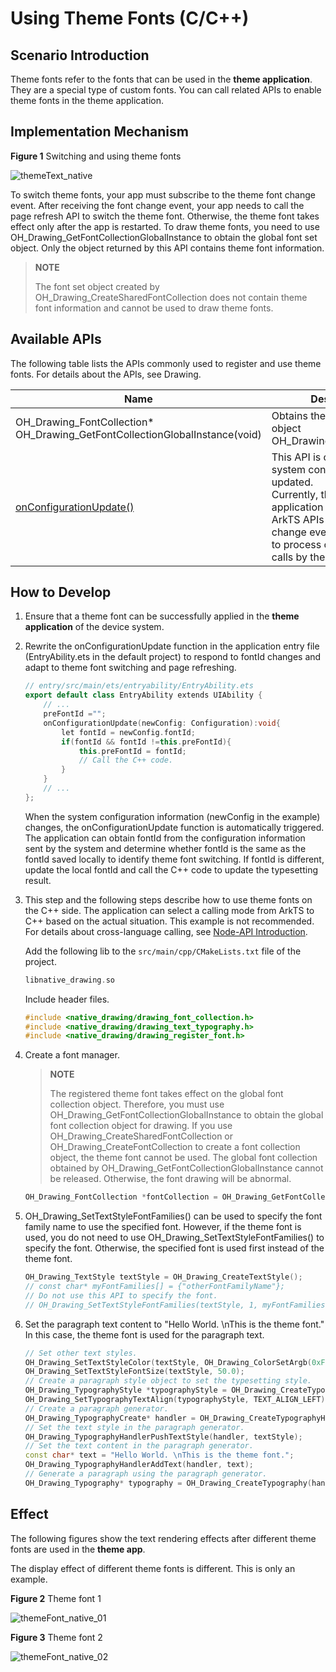 # Using Theme Fonts (C/C++)
<!--Kit: ArkGraphics 2D-->
<!--Subsystem: Graphics-->
<!--Owner: @oh_wangxk; @gmiao522; @Lem0nC-->
<!--Designer: @liumingxiang-->
<!--Tester: @yhl0101-->
<!--Adviser: @ge-yafang-->

## Scenario Introduction

Theme fonts refer to the fonts that can be used in the **theme application**. They are a special type of custom fonts. You can call related APIs to enable theme fonts in the theme application.


## Implementation Mechanism

**Figure 1** Switching and using theme fonts

![themeText_native](figures/themeText_native.jpg)

To switch theme fonts, your app must subscribe to the theme font change event. After receiving the font change event, your app needs to call the page refresh API to switch the theme font. Otherwise, the theme font takes effect only after the app is restarted. To draw theme fonts, you need to use OH_Drawing_GetFontCollectionGlobalInstance to obtain the global font set object. Only the object returned by this API contains theme font information.

> **NOTE**
>
> The font set object created by OH_Drawing_CreateSharedFontCollection does not contain theme font information and cannot be used to draw theme fonts.


## Available APIs

The following table lists the APIs commonly used to register and use theme fonts. For details about the APIs, see Drawing.

| Name| Description|
| -------- | -------- |
| OH_Drawing_FontCollection\* OH_Drawing_GetFontCollectionGlobalInstance(void) | Obtains the global font set object OH_Drawing_FontCollection.|
| [onConfigurationUpdate()](../reference/apis-ability-kit/js-apis-app-ability-ability.md#abilityonconfigurationupdate) | This API is called when the system configuration is updated.<br>Currently, the theme application provides only ArkTS APIs to release change events. Apps need to process cross-language calls by themselves.|


## How to Develop

1. Ensure that a theme font can be successfully applied in the **theme application** of the device system.

2. Rewrite the onConfigurationUpdate function in the application entry file (EntryAbility.ets in the default project) to respond to fontId changes and adapt to theme font switching and page refreshing.

   ```c++
   // entry/src/main/ets/entryability/EntryAbility.ets
   export default class EntryAbility extends UIAbility {
       // ...  
       preFontId ="";
       onConfigurationUpdate(newConfig: Configuration):void{
           let fontId = newConfig.fontId;
           if(fontId && fontId !=this.preFontId){
               this.preFontId = fontId;
               // Call the C++ code.
           }
       }
       // ...
   };
   ```

   When the system configuration information (newConfig in the example) changes, the onConfigurationUpdate function is automatically triggered. The application can obtain fontId from the configuration information sent by the system and determine whether fontId is the same as the fontId saved locally to identify theme font switching. If fontId is different, update the local fontId and call the C++ code to update the typesetting result.

3. This step and the following steps describe how to use theme fonts on the C++ side. The application can select a calling mode from ArkTS to C++ based on the actual situation. This example is not recommended. For details about cross-language calling, see [Node-API Introduction](../napi/napi-introduction.md).

   Add the following lib to the `src/main/cpp/CMakeLists.txt` file of the project.
   ```c++
   libnative_drawing.so
   ```

   Include header files.

   ```c++
   #include <native_drawing/drawing_font_collection.h>
   #include <native_drawing/drawing_text_typography.h>
   #include <native_drawing/drawing_register_font.h>
   ```

4. Create a font manager.

   > **NOTE**
   >
   > The registered theme font takes effect on the global font collection object. Therefore, you must use OH_Drawing_GetFontCollectionGlobalInstance to obtain the global font collection object for drawing. If you use OH_Drawing_CreateSharedFontCollection or OH_Drawing_CreateFontCollection to create a font collection object, the theme font cannot be used. The global font collection obtained by OH_Drawing_GetFontCollectionGlobalInstance cannot be released. Otherwise, the font drawing will be abnormal.

   ```c++
   OH_Drawing_FontCollection *fontCollection = OH_Drawing_GetFontCollectionGlobalInstance();
   ```

5. OH_Drawing_SetTextStyleFontFamilies() can be used to specify the font family name to use the specified font. However, if the theme font is used, you do not need to use OH_Drawing_SetTextStyleFontFamilies() to specify the font. Otherwise, the specified font is used first instead of the theme font.

   ```c++
   OH_Drawing_TextStyle textStyle = OH_Drawing_CreateTextStyle();
   // const char* myFontFamilies[] = {"otherFontFamilyName"};
   // Do not use this API to specify the font.
   // OH_Drawing_SetTextStyleFontFamilies(textStyle, 1, myFontFamilies);
   ```

6. Set the paragraph text content to "Hello World. \nThis is the theme font." In this case, the theme font is used for the paragraph text.

   ```c++
   // Set other text styles.
   OH_Drawing_SetTextStyleColor(textStyle, OH_Drawing_ColorSetArgb(0xFF, 0x00, 0x00, 0x00));
   OH_Drawing_SetTextStyleFontSize(textStyle, 50.0);
   // Create a paragraph style object to set the typesetting style.
   OH_Drawing_TypographyStyle *typographyStyle = OH_Drawing_CreateTypographyStyle();
   OH_Drawing_SetTypographyTextAlign(typographyStyle, TEXT_ALIGN_LEFT); // Set the paragraph style to left alignment.
   // Create a paragraph generator.
   OH_Drawing_TypographyCreate* handler = OH_Drawing_CreateTypographyHandler(typographyStyle, fontCollection);
   // Set the text style in the paragraph generator.
   OH_Drawing_TypographyHandlerPushTextStyle(handler, textStyle);
   // Set the text content in the paragraph generator.
   const char* text = "Hello World. \nThis is the theme font.";
   OH_Drawing_TypographyHandlerAddText(handler, text);
   // Generate a paragraph using the paragraph generator.
   OH_Drawing_Typography* typography = OH_Drawing_CreateTypography(handler);
   ```

## Effect

The following figures show the text rendering effects after different theme fonts are used in the **theme app**.

The display effect of different theme fonts is different. This is only an example.

**Figure 2** Theme font 1

![themeFont_native_01](figures/NdkThemeFont.PNG)

**Figure 3** Theme font 2

![themeFont_native_02](figures/themeFont_native_02.png)
